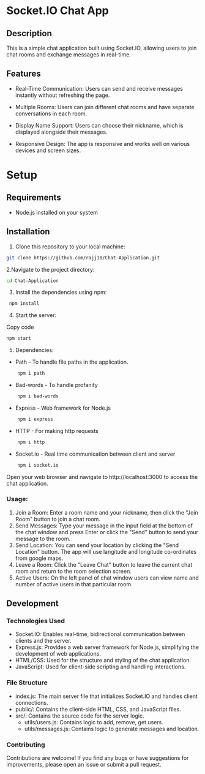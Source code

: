 # Socket.IO Chat App

## Description
This is a simple chat application built using Socket.IO, allowing users to join chat rooms and exchange messages in real-time.

## Features

* Real-Time Communication: Users can send and receive messages instantly without refreshing the page.

* Multiple Rooms: Users can join different chat rooms and have separate conversations in each room.

* Display Name Support: Users can choose their nickname, which is displayed alongside their messages.

* Responsive Design: The app is responsive and works well on various devices and screen sizes.


# Setup
## Requirements

* Node.js installed on your system

## Installation

1. Clone this repository to your local machine:

```bash
git clone https://github.com/rajj18/Chat-Application.git
```

2.Navigate to the project directory:


```bash
cd Chat-Application
```

3. Install the dependencies using npm:

```bash
 npm install
```
4. Start the server:

Copy code
```bash
npm start
```

5. Dependencies:

* Path  - To handle file paths in the application.
```bash
    npm i path
```
* Bad-words  - To handle profanity
```bash
    npm i bad-words
```
* Express -  Web framework for Node.js
```bash
    npm i express
```
* HTTP -  For making http requests
```bash
    npm i http
```
* Socket.io - Real time communication between client and server
```bash
    npm i socket.io
```

Open your web browser and navigate to http://localhost:3000 to access the chat application.

### Usage:

1. Join a Room: Enter a room name and your nickname, then click the "Join Room" button to join a chat room.
2. Send Messages: Type your message in the input field at the bottom of the chat window and press Enter or click the "Send" button to send your message to the room.
3. Send Location: You can send your location by clicking the "Send Location" button. The app will use langitude and longitude co-ordinates from google maps.
4. Leave a Room: Click the "Leave Chat" button to leave the current chat room and return to the room selection screen.
5. Active Users: On the left panel of chat window users can view name and number of active users in that particular room.

## Development
### Technologies Used

* Socket.IO: Enables real-time, bidirectional communication between clients and the server.
* Express.js: Provides a web server framework for Node.js, simplifying the development of   web applications.
* HTML/CSS: Used for the structure and styling of the chat application.
* JavaScript: Used for client-side scripting and handling interactions.

### File Structure

* index.js: The main server file that initializes Socket.IO and handles client connections.
* public/: Contains the client-side HTML, CSS, and JavaScript files.
* src/:  Contains the source code for the server logic.
    * utils/users.js: Contains logic to add, remove, get users.
    * utils/messages.js: Contains logic to generate messages and location.

### Contributing

Contributions are welcome! If you find any bugs or have suggestions for improvements, please open an issue or submit a pull request.
